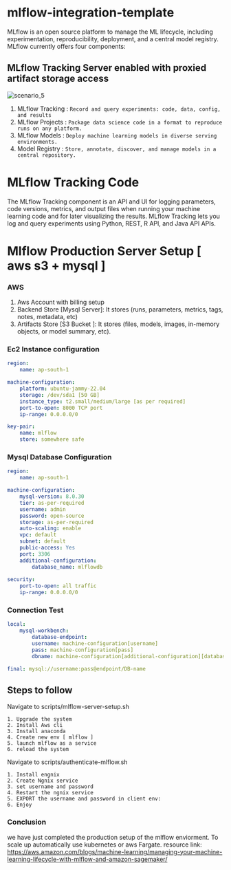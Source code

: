 # mlflow-integration-template
MLflow is an open source platform to manage the ML lifecycle, including experimentation, reproducibility, deployment, and a central model registry. MLflow currently offers four components:

## MLflow Tracking Server enabled with proxied artifact storage access

![scenario_5](https://user-images.githubusercontent.com/40850370/205035297-676cd687-abcf-4de4-8a0f-0fe8eab98bf7.png)

1. MLflow Tracking : `Record and query experiments: code, data, config, and results`
2. MLflow Projects : `Package data science code in a format to reproduce runs on any platform.`
3. MLflow Models   : `Deploy machine learning models in diverse serving environments.`
4. Model Registry  : `Store, annotate, discover, and manage models in a central repository.`

# MLflow Tracking Code
The MLflow Tracking component is an API and UI for logging parameters, code versions, metrics, and output files when running your machine learning code and for later visualizing the results. MLflow Tracking lets you log and query experiments using Python, REST, R API, and Java API APIs.

# Mlflow Production Server Setup [ aws s3 + mysql ]
### AWS 
1. Aws Account with billing setup
2. Backend Store [Mysql Server]: It stores (runs, parameters, metrics, tags, notes, metadata, etc)
3. Artifacts Store [S3 Bucket ]: It stores (files, models, images, in-memory objects, or model summary, etc).

### Ec2 Instance configuration 
```yaml
region:
    name: ap-south-1

machine-configuration:
    platform: ubuntu-jammy-22.04
    storage: /dev/sda1 [50 GB]
    instance_type: t2.small/medium/large [as per required]
    port-to-open: 8000 TCP port
    ip-range: 0.0.0.0/0

key-pair: 
    name: mlflow
    store: somewhere safe

```

### Mysql Database Configuration
```yaml
region:
    name: ap-south-1

machine-configuration:
    mysql-version: 8.0.30
    tier: as-per-required 
    username: admin
    password: open-source
    storage: as-per-required
    auto-scaling: enable
    vpc: default 
    subnet: default
    public-access: Yes
    port: 3306
    additional-configuration:
        database_name: mlflowdb
    
security:
    port-to-open: all traffic 
    ip-range: 0.0.0.0/0

```

### Connection Test 
```yaml
local:
    mysql-workbench:
        database-endpoint: 
        username: machine-configuration[username]
        pass: machine-configuration[pass]
        dbname: machine-configuration[additional-configuration][database_name]

final: mysql://username:pass@endpoint/DB-name 
```

## Steps to follow 

Navigate to scripts/mlflow-server-setup.sh

    1. Upgrade the system 
    2. Install Aws cli 
    3. Install anaconda
    4. Create new env [ mlflow ]
    5. launch mlflow as a service 
    6. reload the system 

Navigate to scripts/authenticate-mlflow.sh

    1. Install engnix 
    2. Create Ngnix service 
    3. set username and password
    4. Restart the ngnix service
    5. EXPORT the username and password in client env:
    6. Enjoy

### Conclusion 
we have just completed the production setup of the mlflow enviorment. To scale up automatically use kubernetes or aws Fargate.
resource link: https://aws.amazon.com/blogs/machine-learning/managing-your-machine-learning-lifecycle-with-mlflow-and-amazon-sagemaker/






